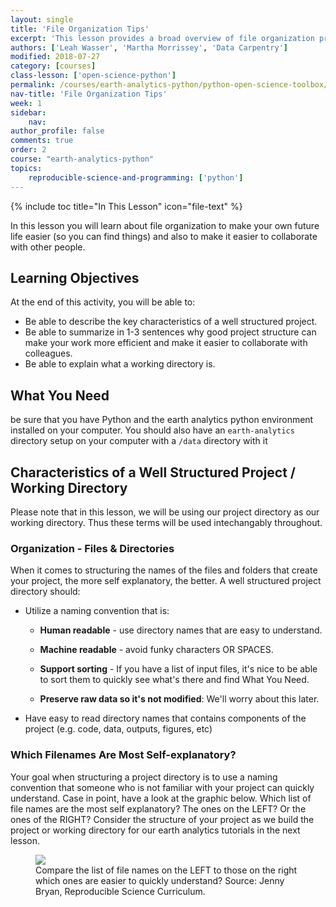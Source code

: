 ```yaml
---
layout: single
title: 'File Organization Tips'
excerpt: 'This lesson provides a broad overview of file organization principles.'
authors: ['Leah Wasser', 'Martha Morrissey', 'Data Carpentry']
modified: 2018-07-27
category: [courses]
class-lesson: ['open-science-python']
permalink: /courses/earth-analytics-python/python-open-science-toolbox/best-practices-file-organization/
nav-title: 'File Organization Tips'
week: 1
sidebar:
    nav:
author_profile: false
comments: true
order: 2
course: "earth-analytics-python"
topics:
    reproducible-science-and-programming: ['python']
---
```

{% include toc title="In This Lesson" icon="file-text" %}

In this lesson you will learn about file organization to make your own future life easier (so you can find things) and also to make it easier to collaborate with other people.

<div class='notice--success' markdown="1">

## <i class="fa fa-graduation-cap" aria-hidden="true"></i> Learning Objectives

At the end of this activity, you will be able to:

* Be able to describe the key characteristics of a well structured project. 
* Be able to summarize in 1-3 sentences why good project structure can make your work more efficient and make it easier to collaborate with colleagues. 
* Be able to explain what a working directory is.

## <i class="fa fa-check-square-o fa-2" aria-hidden="true"></i> What You Need
 be sure that you have Python and  the earth analytics python environment installed on your computer.  You should also have an `earth-analytics` directory setup on your computer with a `/data` directory with it
 
 </div>
 

## Characteristics of a Well Structured Project / Working Directory
Please note that in this lesson, we will be using our project directory as our working directory. Thus these terms will be used intechangably throughout.


### Organization - Files & Directories
When it comes to structuring the names of the files and folders that create your project, the more self explanatory, the better. A well structured project directory should:

* Utilize a naming convention that is:

    * **Human readable** - use directory names that are easy to understand.

    * **Machine readable** - avoid funky characters OR SPACES.

    * **Support sorting** - If you have a list of input files, it's nice to be able to sort them to quickly see what's there and find What You Need.

    * **Preserve raw data so it's not modified**: We'll worry about this later.

* Have easy to read directory names that contains components of the project (e.g. code, data, outputs, figures, etc)


### Which Filenames Are Most Self-explanatory?
Your goal when structuring a project directory is to use a naming convention that someone who is not familiar with your project can quickly understand. Case in point, have a look at the graphic below. Which list of file names are the most self explanatory? The ones on the LEFT? Or the ones of the RIGHT? Consider the structure of your project as we build the project or working directory for our earth analytics tutorials in the next lesson.


<figure>
 <a href="{{ site.url }}/images/courses/earth-analytics-python/python-interface/file-naming.png">
 <img src="{{ site.url }}/images/courses/earth-analytics-python/python-interface/file-naming.png"></a>
 <figcaption> Compare the list of file names on the LEFT to those on the right which ones are easier to quickly understand? Source: Jenny Bryan, Reproducible Science Curriculum.
 </figcaption>
</figure>
